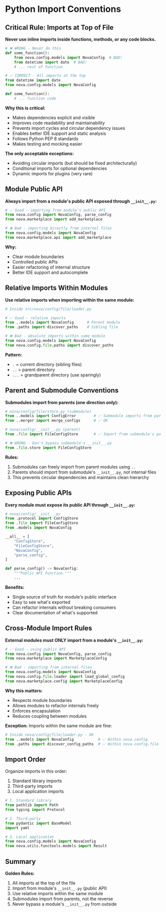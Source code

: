 # Python Import Conventions

## Critical Rule: Imports at Top of File

**Never use inline imports inside functions, methods, or any code blocks.**

```python
# ❌ WRONG - Never do this
def some_function():
    from nova.config.models import NovaConfig  # BAD!
    from datetime import date  # BAD!
    # ... rest of function

# ✅ CORRECT - All imports at the top
from datetime import date
from nova.config.models import NovaConfig

def some_function():
    # ... function code
```

**Why this is critical:**

- Makes dependencies explicit and visible
- Improves code readability and maintainability
- Prevents import cycles and circular dependency issues
- Enables better IDE support and static analysis
- Follows Python PEP 8 standards
- Makes testing and mocking easier

**The only acceptable exceptions:**

- Avoiding circular imports (but should be fixed architecturally)
- Conditional imports for optional dependencies
- Dynamic imports for plugins (very rare)

## Module Public API

**Always import from a module's public API exposed through `__init__.py`:**

```python
# ✅ Good - importing from module's public API
from nova.config import NovaConfig, parse_config
from nova.marketplace import add_marketplace

# ❌ Bad - importing directly from internal files
from nova.config.models import NovaConfig
from nova.marketplace.api import add_marketplace
```

**Why:**

- Clear module boundaries
- Controlled public APIs
- Easier refactoring of internal structure
- Better IDE support and autocomplete

## Relative Imports Within Modules

**Use relative imports when importing within the same module:**

```python
# Inside src/nova/config/file/loader.py

# ✅ Good - relative imports
from ..models import NovaConfig      # Parent module
from .paths import discover_paths    # Sibling file

# ❌ Bad - absolute imports within same module
from nova.config.models import NovaConfig
from nova.config.file.paths import discover_paths
```

**Pattern:**

- `.` = current directory (sibling files)
- `..` = parent directory
- `...` = grandparent directory (use sparingly)

## Parent and Submodule Conventions

**Submodules import from parents (one direction only):**

```python
# nova/config/file/store.py (submodule)
from ..models import ConfigError        # ✅ Submodule imports from parent
from ..merger import merge_configs      # ✅ OK

# nova/config/__init__.py (parent)
from .file import FileConfigStore       # ✅ Import from submodule's public API

# ❌ WRONG - Don't bypass submodule's __init__.py
from .file.store import FileConfigStore
```

**Rules:**

1. Submodules can freely import from parent modules using `..`
2. Parents should import from submodule's `__init__.py`, not internal files
3. This prevents circular dependencies and maintains clean hierarchy

## Exposing Public APIs

**Every module must expose its public API through `__init__.py`:**

```python
# nova/config/__init__.py
from .protocol import ConfigStore
from .file import FileConfigStore
from .models import NovaConfig

__all__ = [
    "ConfigStore",
    "FileConfigStore",
    "NovaConfig",
    "parse_config",
]

def parse_config() -> NovaConfig:
    """Public API function."""
    ...
```

**Benefits:**

- Single source of truth for module's public interface
- Easy to see what's exported
- Can refactor internals without breaking consumers
- Clear documentation of what's supported

## Cross-Module Import Rules

**External modules must ONLY import from a module's `__init__.py`:**

```python
# ✅ Good - using public API
from nova.config import NovaConfig, parse_config
from nova.marketplace import MarketplaceConfig

# ❌ Bad - importing from internal files
from nova.config.models import NovaConfig
from nova.config.file.loader import load_global_config
from nova.marketplace.config import MarketplaceConfig
```

**Why this matters:**

- Respects module boundaries
- Allows modules to refactor internals freely
- Enforces encapsulation
- Reduces coupling between modules

**Exception:** Imports within the same module are fine:

```python
# Inside nova/config/file/loader.py - OK
from ..models import NovaConfig           # ✅ Within nova.config
from .paths import discover_config_paths  # ✅ Within nova.config.file
```

## Import Order

Organize imports in this order:

1. Standard library imports
2. Third-party imports
3. Local application imports

```python
# 1. Standard library
from pathlib import Path
from typing import Protocol

# 2. Third-party
from pydantic import BaseModel
import yaml

# 3. Local application
from nova.config.models import NovaConfig
from nova.utils.functools.models import Result
```

## Summary

**Golden Rules:**

1. All imports at the top of the file
2. Import from module's `__init__.py` (public API)
3. Use relative imports within the same module
4. Submodules import from parents, not the reverse
5. Never bypass a module's `__init__.py` from outside
